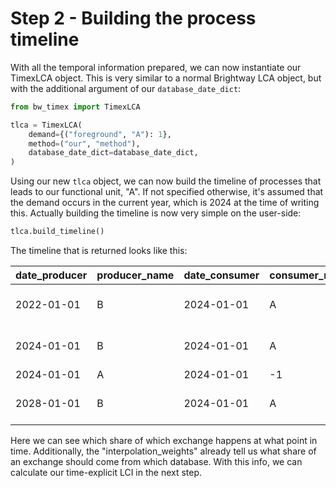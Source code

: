 # Step 2 - Building the process timeline

With all the temporal information prepared, we can now instantiate our TimexLCA object. This is very similar to a normal Brightway LCA object, but with the additional argument of our `database_date_dict`:

```python
from bw_timex import TimexLCA

tlca = TimexLCA(
    demand={("foreground", "A"): 1},
    method=("our", "method"),
    database_date_dict=database_date_dict,
)
```

Using our new `tlca` object, we can now build the timeline of processes that leads to our functional unit, "A". If not specified otherwise, it's assumed that the demand occurs in the current year, which is 2024 at the time of writing this. Actually building the timeline is now very simple on the user-side:
```python
tlca.build_timeline()
```

The timeline that is returned looks like this:

| date_producer | producer_name | date_consumer | consumer_name | amount | interpolation_weights                          |
|---------------|---------------|---------------|---------------|--------|------------------------------------------------|
| 2022-01-01    | B             | 2024-01-01    | A             | 0.9    | {'background': 0.8, 'background_2030': 0.2}    |
| 2024-01-01    | B             | 2024-01-01    | A             | 1.5    | {'background': 0.6, 'background_2030': 0.4}    |
| 2024-01-01    | A             | 2024-01-01    | -1            | 1.0    | None                                           |
| 2028-01-01    | B             | 2024-01-01    | A             | 0.6    | {'background': 0.2, 'background_2030': 0.8}    |

Here we can see which share of which exchange happens at what point in time. Additionally, the "interpolation_weights" already tell us what share of an exchange should come from which database. With this info, we can calculate our time-explicit LCI in the next step.